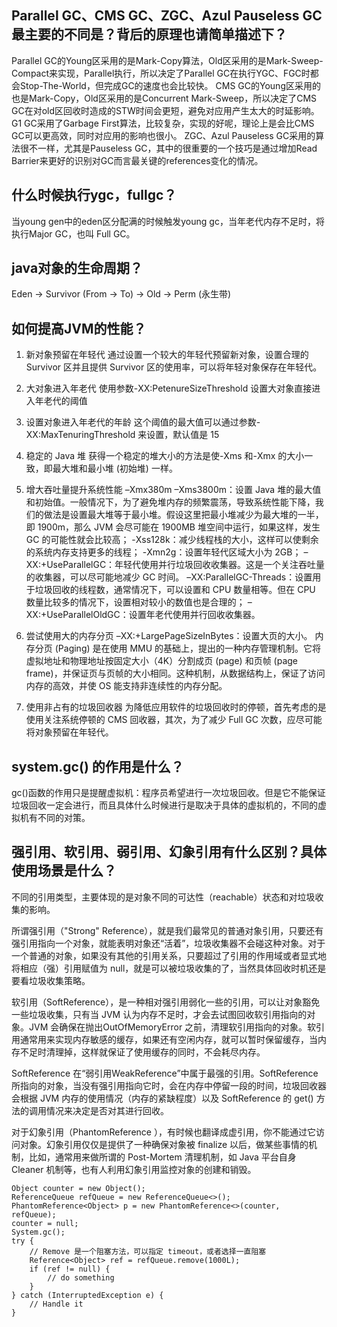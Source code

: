 ## Parallel GC、CMS GC、ZGC、Azul Pauseless GC最主要的不同是？背后的原理也请简单描述下？

Parallel GC的Young区采用的是Mark-Copy算法，Old区采用的是Mark-Sweep-Compact来实现，Parallel执行，所以决定了Parallel GC在执行YGC、FGC时都会Stop-The-World，但完成GC的速度也会比较快。
CMS GC的Young区采用的也是Mark-Copy，Old区采用的是Concurrent Mark-Sweep，所以决定了CMS GC在对old区回收时造成的STW时间会更短，避免对应用产生太大的时延影响。
G1 GC采用了Garbage First算法，比较复杂，实现的好呢，理论上是会比CMS GC可以更高效，同时对应用的影响也很小。
ZGC、Azul Pauseless GC采用的算法很不一样，尤其是Pauseless GC，其中的很重要的一个技巧是通过增加Read Barrier来更好的识别对GC而言最关键的references变化的情况。

## 什么时候执行ygc，fullgc？

当young gen中的eden区分配满的时候触发young gc，当年老代内存不足时，将执行Major GC，也叫 Full GC。

## java对象的生命周期？

Eden -> Survivor (From -> To) -> Old -> Perm (永生带)

## 如何提高JVM的性能？

1. 新对象预留在年轻代
通过设置一个较大的年轻代预留新对象，设置合理的 Survivor 区并且提供 Survivor 区的使用率，可以将年轻对象保存在年轻代。

2. 大对象进入年老代
使用参数-XX:PetenureSizeThreshold 设置大对象直接进入年老代的阈值

3. 设置对象进入年老代的年龄
这个阈值的最大值可以通过参数-XX:MaxTenuringThreshold 来设置，默认值是 15

4. 稳定的 Java 堆 
获得一个稳定的堆大小的方法是使-Xms 和-Xmx 的大小一致，即最大堆和最小堆 (初始堆) 一样。

5. 增大吞吐量提升系统性能
–Xmx380m –Xms3800m：设置 Java 堆的最大值和初始值。一般情况下，为了避免堆内存的频繁震荡，导致系统性能下降，我们的做法是设置最大堆等于最小堆。假设这里把最小堆减少为最大堆的一半，即 1900m，那么 JVM 会尽可能在 1900MB 堆空间中运行，如果这样，发生 GC 的可能性就会比较高；
-Xss128k：减少线程栈的大小，这样可以使剩余的系统内存支持更多的线程；
-Xmn2g：设置年轻代区域大小为 2GB；
–XX:+UseParallelGC：年轻代使用并行垃圾回收收集器。这是一个关注吞吐量的收集器，可以尽可能地减少 GC 时间。
–XX:ParallelGC-Threads：设置用于垃圾回收的线程数，通常情况下，可以设置和 CPU 数量相等。但在 CPU 数量比较多的情况下，设置相对较小的数值也是合理的；
–XX:+UseParallelOldGC：设置年老代使用并行回收收集器。

6. 尝试使用大的内存分页
–XX:+LargePageSizeInBytes：设置大页的大小。
内存分页 (Paging) 是在使用 MMU 的基础上，提出的一种内存管理机制。它将虚拟地址和物理地址按固定大小（4K）分割成页 (page) 和页帧 (page frame)，并保证页与页帧的大小相同。这种机制，从数据结构上，保证了访问内存的高效，并使 OS 能支持非连续性的内存分配。

7. 使用非占有的垃圾回收器
为降低应用软件的垃圾回收时的停顿，首先考虑的是使用关注系统停顿的 CMS 回收器，其次，为了减少 Full GC 次数，应尽可能将对象预留在年轻代。

## system.gc() 的作用是什么？

gc()函数的作用只是提醒虚拟机：程序员希望进行一次垃圾回收。但是它不能保证垃圾回收一定会进行，而且具体什么时候进行是取决于具体的虚拟机的，不同的虚拟机有不同的对策。

## 强引用、软引用、弱引用、幻象引用有什么区别？具体使用场景是什么？

不同的引用类型，主要体现的是对象不同的可达性（reachable）状态和对垃圾收集的影响。

所谓强引用（"Strong" Reference），就是我们最常见的普通对象引用，只要还有强引用指向一个对象，就能表明对象还“活着”，垃圾收集器不会碰这种对象。对于一个普通的对象，如果没有其他的引用关系，只要超过了引用的作用域或者显式地将相应（强）引用赋值为 null，就是可以被垃圾收集的了，当然具体回收时机还是要看垃圾收集策略。

软引用（SoftReference），是一种相对强引用弱化一些的引用，可以让对象豁免一些垃圾收集，只有当 JVM 认为内存不足时，才会去试图回收软引用指向的对象。JVM 会确保在抛出OutOfMemoryError 之前，清理软引用指向的对象。软引用通常用来实现内存敏感的缓存，如果还有空闲内存，就可以暂时保留缓存，当内存不足时清理掉，这样就保证了使用缓存的同时，不会耗尽内存。

SoftReference 在“弱引用WeakReference”中属于最强的引用。SoftReference 所指向的对象，当没有强引用指向它时，会在内存中停留一段的时间，垃圾回收器会根据 JVM 内存的使用情况（内存的紧缺程度）以及 SoftReference 的 get() 方法的调用情况来决定是否对其进行回收。

对于幻象引用（PhantomReference ），有时候也翻译成虚引用，你不能通过它访问对象。幻象引用仅仅是提供了一种确保对象被 finalize 以后，做某些事情的机制，比如，通常用来做所谓的 Post-Mortem 清理机制，如 Java 平台自身 Cleaner 机制等，也有人利用幻象引用监控对象的创建和销毁。

```
Object counter = new Object();
ReferenceQueue refQueue = new ReferenceQueue<>();
PhantomReference<Object> p = new PhantomReference<>(counter, refQueue);
counter = null;
System.gc();
try {
    // Remove 是一个阻塞方法，可以指定 timeout，或者选择一直阻塞
    Reference<Object> ref = refQueue.remove(1000L);
    if (ref != null) {
        // do something
    }
} catch (InterruptedException e) {
    // Handle it
}
```


